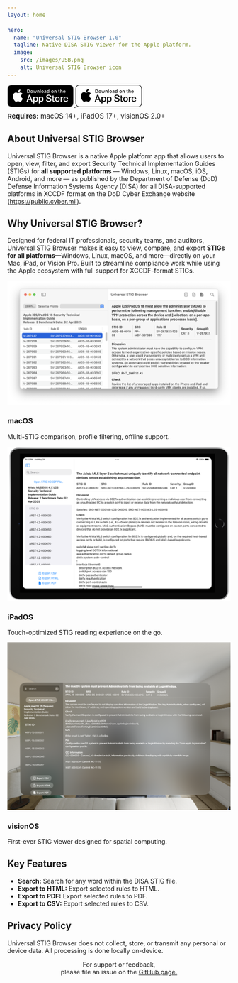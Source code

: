 ```yaml
---
layout: home

hero:
  name: "Universal STIG Browser 1.0"
  tagline: Native DISA STIG Viewer for the Apple platform.
  image:
    src: /images/USB.png
    alt: Universal STIG Browser icon
---
```


<!-- App Store Badge -->
<div class="app-store-badge">
  <a href="https://apps.apple.com/us/app/universal-stig-browser/idYOUR_APP_ID" target="_blank" rel="noopener">
    <img class="badge-light" src="/images/app-store-dark.svg" alt="Download on the App Store" height="50">
    <img class="badge-dark" src="/images/app-store-light.svg" alt="Download on the App Store" height="50">
  </a><p style="text-align: left; font-size: 0.95rem; margin-top: 0.5rem;">
  <strong>Requires:</strong> macOS 14+, iPadOS 17+, visionOS 2.0+
</p>
</div>

<!-- About Section -->
<div class="about-section">
  <h2>About Universal STIG Browser</h2>
  <p>
    Universal STIG Browser is a native Apple platform app that allows users to open, view, filter, and export Security Technical Implementation Guides (STIGs) for <b>all supported platforms</b> — Windows, Linux, macOS, iOS, Android, and more — as published by the Department of Defense (DoD) Defense Information Systems Agency (DISA) for all DISA-supported platforms in XCCDF format on the DoD Cyber Exchange website (<a href="https://public.cyber.mil" target="_blank">https://public.cyber.mil</a>).
  </p>
</div>

<!-- Feature Highlight -->
<div class="feature-highlight">
  <div class="feature-text">
    <h2>Why Universal STIG Browser?</h2>
    <p>
      Designed for federal IT professionals, security teams, and auditors, Universal STIG Browser makes it easy to view, compare, and export <strong>STIGs for all platforms</strong>—Windows, Linux, macOS, and more—directly on your Mac, iPad, or Vision Pro. Built to streamline compliance work while using the Apple ecosystem with full support for XCCDF-format STIGs.
    </p>
  </div>
</div>

<!-- Platform Screenshots -->
<div class="screenshot-section">
  <div class="screenshot-card">
    <a href="/UniversalSTIGBrowser/images/macOS-screenshot.png" target="_blank"><img src="/images/macOS-screenshot.png" alt="macOS Screenshot"></a>
    <h3>macOS</h3>
    <p>Multi-STIG comparison, profile filtering, offline support.</p>
  </div>
  <div class="screenshot-card">
    <a href="/UniversalSTIGBrowser/images/iPadOS-screenshot.png" target="_blank"><img src="/images/iPadOS-screenshot.png" alt="iPadOS Screenshot"></a>
    <h3>iPadOS</h3>
    <p>Touch-optimized STIG reading experience on the go.</p>
  </div>
  <div class="screenshot-card">
    <a href="/UniversalSTIGBrowser/images/visionOS-screenshot.png" target="_blank"><img src="/images/visionOS-screenshot.png" alt="visionOS Screenshot"></a>
    <h3>visionOS</h3>
    <p>First-ever STIG viewer designed for spatial computing.</p>
  </div>
</div>

<!-- Key Features -->
<div class="manual-features">
  <h2>Key Features</h2>
  <ul>
    <li><strong>Search:</strong> Search for any word within the DISA STIG file.</li>
    <li><strong>Export to HTML:</strong> Export selected rules to HTML.</li>
    <li><strong>Export to PDF:</strong> Export selected rules to PDF.</li>
    <li><strong>Export to CSV:</strong> Export selected rules to CSV.</li>
  </ul>
</div>

<!-- Privacy Policy -->
<div class="privacy-info">
  <h2>Privacy Policy</h2>
  <p>Universal STIG Browser does not collect, store, or transmit any personal or device data. All processing is done locally on-device.</p>
</div>

<!-- Support -->
<div class="support-info">
  <p style="text-align: center;">For support or feedback, <br>please file an issue on the <a href="https://github.com/boberito/UniversalSTIGBrowser/issues" target="_blank">GitHub page.</a></p>
</div>
